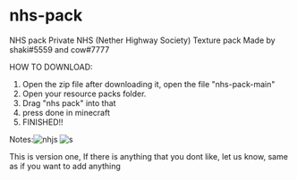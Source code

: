 # nhs-pack
NHS pack
Private NHS (Nether Highway Society) Texture pack
Made by shaki#5559 and cow#7777



HOW TO DOWNLOAD:
1. Open the zip file after downloading it, open the file "nhs-pack-main"
2. Open your resource packs folder. 
3. Drag "nhs pack" into that 
4. press done in minecraft
5. FINISHED!!



Notes:![nhjs](https://user-images.githubusercontent.com/88513131/130673395-b5a919c0-1447-45e8-b8cd-70e9f2bb6613.PNG)
![s](https://user-images.githubusercontent.com/88513131/130673467-dced9d10-297a-4fbc-bd56-159609653944.PNG)

This is version one, If there is anything that you dont like, let us know, same as if you want to add anything
